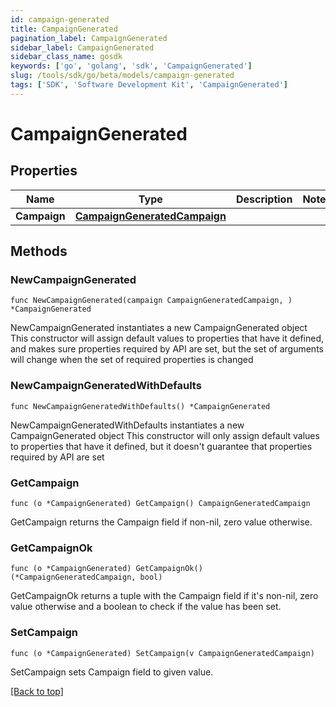 ```yaml
---
id: campaign-generated
title: CampaignGenerated
pagination_label: CampaignGenerated
sidebar_label: CampaignGenerated
sidebar_class_name: gosdk
keywords: ['go', 'golang', 'sdk', 'CampaignGenerated'] 
slug: /tools/sdk/go/beta/models/campaign-generated
tags: ['SDK', 'Software Development Kit', 'CampaignGenerated']
---
```


# CampaignGenerated

## Properties

Name | Type | Description | Notes
------------ | ------------- | ------------- | -------------
**Campaign** | [**CampaignGeneratedCampaign**](CampaignGeneratedCampaign) |  | 

## Methods

### NewCampaignGenerated

`func NewCampaignGenerated(campaign CampaignGeneratedCampaign, ) *CampaignGenerated`

NewCampaignGenerated instantiates a new CampaignGenerated object
This constructor will assign default values to properties that have it defined,
and makes sure properties required by API are set, but the set of arguments
will change when the set of required properties is changed

### NewCampaignGeneratedWithDefaults

`func NewCampaignGeneratedWithDefaults() *CampaignGenerated`

NewCampaignGeneratedWithDefaults instantiates a new CampaignGenerated object
This constructor will only assign default values to properties that have it defined,
but it doesn't guarantee that properties required by API are set

### GetCampaign

`func (o *CampaignGenerated) GetCampaign() CampaignGeneratedCampaign`

GetCampaign returns the Campaign field if non-nil, zero value otherwise.

### GetCampaignOk

`func (o *CampaignGenerated) GetCampaignOk() (*CampaignGeneratedCampaign, bool)`

GetCampaignOk returns a tuple with the Campaign field if it's non-nil, zero value otherwise
and a boolean to check if the value has been set.

### SetCampaign

`func (o *CampaignGenerated) SetCampaign(v CampaignGeneratedCampaign)`

SetCampaign sets Campaign field to given value.



[[Back to top]](#) 


